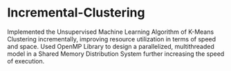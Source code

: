 # Incremental-Clustering
Implemented the Unsupervised Machine Learning Algorithm of K-Means Clustering incrementally, improving resource utilization in terms of speed and space. Used OpenMP Library to design a parallelized, multithreaded model in a Shared Memory Distribution System further increasing the speed of execution.
